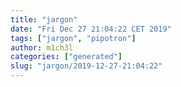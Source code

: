 ```yaml
---
title: "jargon"
date: "Fri Dec 27 21:04:22 CET 2019"
tags: ["jargon", "pipotron"]
author: m1ch3l
categories: ["generated"]
slug: "jargon/2019-12-27-21:04:22"
---
```



